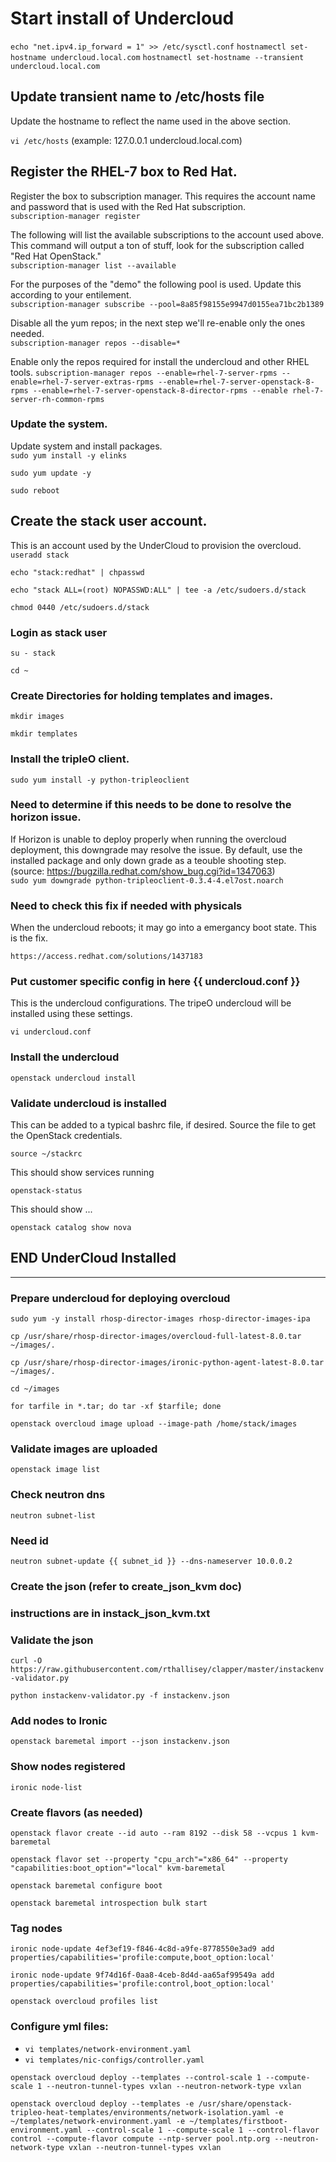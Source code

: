 # Start install of Undercloud

`echo "net.ipv4.ip_forward = 1" >> /etc/sysctl.conf`
`hostnamectl set-hostname undercloud.local.com`
`hostnamectl set-hostname --transient undercloud.local.com`

## Update transient name to /etc/hosts file

Update the hostname to reflect the name used in the above section.  

`vi /etc/hosts`  (example: 127.0.0.1 undercloud.local.com)

## Register the RHEL-7 box to Red Hat.

Register the box to subscription manager. This requires the account name and password that is used with the Red Hat subscription.  
`subscription-manager register`  

The following will list the available subscriptions to the account used above. This command will output a ton of stuff, look for the subscription called "Red Hat OpenStack."  
`subscription-manager list --available`

For the purposes of the "demo" the following pool is used. Update this according to your entilement.  
`subscription-manager subscribe --pool=8a85f98155e9947d0155ea71bc2b1389`  

Disable all the yum repos; in the next step we'll re-enable only the ones needed.  
`subscription-manager repos --disable=*`   

Enable only the repos required for install the undercloud and other RHEL tools.
`subscription-manager repos --enable=rhel-7-server-rpms --enable=rhel-7-server-extras-rpms --enable=rhel-7-server-openstack-8-rpms --enable=rhel-7-server-openstack-8-director-rpms --enable rhel-7-server-rh-common-rpms`  

### Update the system.  

Update system and install packages.  
`sudo yum install -y elinks`  

`sudo yum update -y`  

`sudo reboot`  

## Create the stack user account.

This is an account used by the UnderCloud to provision the overcloud.  
`useradd stack`  

`echo "stack:redhat" | chpasswd`  

`echo "stack ALL=(root) NOPASSWD:ALL" | tee -a /etc/sudoers.d/stack`  

`chmod 0440 /etc/sudoers.d/stack`  

### Login as stack user
`su - stack`

`cd ~`

### Create Directories for holding templates and images.   

`mkdir images`  

`mkdir templates`  

### Install the tripleO client.

`sudo yum install -y python-tripleoclient`  

### Need to determine if this needs to be done to resolve the horizon issue.

If Horizon is unable to deploy properly when running the overcloud deployment, this downgrade may resolve the issue. By default, use the installed package and only down grade as a teouble shooting step.  
(source: https://bugzilla.redhat.com/show_bug.cgi?id=1347063)  
`sudo yum downgrade python-tripleoclient-0.3.4-4.el7ost.noarch`

### Need to check this fix if needed with physicals
When the undercloud reboots; it may go into a emergancy boot state. This is the fix.

`https://access.redhat.com/solutions/1437183`  

### Put customer specific config in here {{ undercloud.conf }}
This is the undercloud configurations. The tripeO undercloud will be installed using these settings.  

`vi undercloud.conf`  

### Install the undercloud

`openstack undercloud install`

### Validate undercloud is installed

This can be added to a typical bashrc file, if desired. Source the file to get the OpenStack credentials.

`source ~/stackrc`   

This should show services running   

`openstack-status`   

This should show ...  

`openstack catalog show nova`   

## END UnderCloud Installed
---

### Prepare undercloud for deploying overcloud

`sudo yum -y install rhosp-director-images rhosp-director-images-ipa`   

`cp /usr/share/rhosp-director-images/overcloud-full-latest-8.0.tar ~/images/.`   

`cp /usr/share/rhosp-director-images/ironic-python-agent-latest-8.0.tar ~/images/.`   

`cd ~/images`   

`for tarfile in *.tar; do tar -xf $tarfile; done`   

`openstack overcloud image upload --image-path /home/stack/images`   

### Validate images are uploaded

`openstack image list`   

### Check neutron dns

`neutron subnet-list`   

### Need id

`neutron subnet-update {{ subnet_id }} --dns-nameserver 10.0.0.2`   

### Create the json (refer to create_json_kvm doc)
### instructions are in instack_json_kvm.txt

### Validate the json
`curl -O https://raw.githubusercontent.com/rthallisey/clapper/master/instackenv-validator.py`

`python instackenv-validator.py -f instackenv.json`

### Add nodes to Ironic

`openstack baremetal import --json instackenv.json`

### Show nodes registered

`ironic node-list`

### Create flavors (as needed)

`openstack flavor create --id auto --ram 8192 --disk 58 --vcpus 1 kvm-baremetal`

`openstack flavor set --property "cpu_arch"="x86_64" --property "capabilities:boot_option"="local" kvm-baremetal`

`openstack baremetal configure boot`

`openstack baremetal introspection bulk start`

### Tag nodes

`ironic node-update 4ef3ef19-f846-4c8d-a9fe-8778550e3ad9 add properties/capabilities='profile:compute,boot_option:local'`

`ironic node-update 9f74d16f-0aa8-4ceb-8d4d-aa65af99549a add properties/capabilities='profile:control,boot_option:local'`

`openstack overcloud profiles list`

### Configure yml files:
- `vi templates/network-environment.yaml`
- `vi templates/nic-configs/controller.yaml`

`openstack overcloud deploy --templates --control-scale 1 --compute-scale 1 --neutron-tunnel-types vxlan --neutron-network-type vxlan`

`openstack overcloud deploy --templates -e /usr/share/openstack-tripleo-heat-templates/environments/network-isolation.yaml -e ~/templates/network-environment.yaml -e ~/templates/firstboot-environment.yaml --control-scale 1 --compute-scale 1 --control-flavor control --compute-flavor compute --ntp-server pool.ntp.org --neutron-network-type vxlan --neutron-tunnel-types vxlan`

